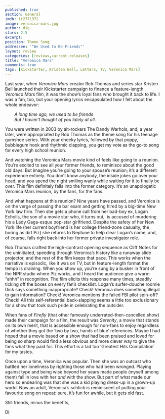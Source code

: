```yaml
---
published: true
section: General
imdb: tt2771372
image: veronica-mars.jpg
author: dig
stars: 2.5
excerpt: 
position: Theme Song	
addressee: '"We Used to Be Friends"'
layout: review
categories: [reviews,current-releases]
title: "Veronica Mars"
comments: true
tags: [Kickstarter, Kristen Bell, Letters, TV, Veronica Mars]
---
```

<p>Last year, when <em>Veronica Mars</em> creator Rob Thomas and series star Kristen Bell launched their Kickstarter campaign to finance a feature-length <em>Veronica Mar</em>s film, it was the show&rsquo;s loyal fans who brought it back to life. I was a fan, too, but your opening lyrics encapsulated how I felt about the whole endeavor:</p>
<p style="padding-left:30px;"><em>A long time ago, we used to be friends<br />
But I haven&rsquo;t thought of you lately at all.</em></p>
<p>You were written in 2003 by alt-rockers The Dandy Warhols, and, a year later, were appropriated by Rob Thomas as the theme song for his teenage gumshoe series. With your cheeky lyrics, followed by that poppy, bubblegum hook and rhythmic clapping, you get my vote as the go-to song for every high school reunion.&nbsp;</p>
<p>And watching the Veronica Mars movie kind of feels like going to a reunion. You&rsquo;re excited to see all your former friends, to reminisce about the good old days. But imagine you&rsquo;re going to your spouse&rsquo;s reunion; it&rsquo;s a different experience entirely. You don&rsquo;t know anybody, the inside jokes go over your head, and you spend the night smiling wanly while waiting for it to finally be over. This film definitely falls into the former category. It&rsquo;s an unapologetic Veronica Mars reunion, by the fans, for the fans.</p>
<p>And what happens at this reunion? Nine years have passed, and Veronica is on the verge of passing the bar exam and getting hired by a big-time New York law firm. Then she gets a phone call from her bad-boy ex, Logan Echolls, the son of a movie star who, it turns out,&nbsp; is accused of murdering his a Lady Gaga-esque pop-star girlfriend. Despite the safety of her New York life (her current boyfriend is her college friend-zone casualty, the boring as dirt Piz) she returns to Neptune to help clear Logan&rsquo;s name, and, of course, falls right back into her former private investigator role.</p>
<p>Rob Thomas crafted the high-contrast opening sequence as Cliff Notes for the uninitiated, speeding through Veronica&rsquo;s history like a runaway slide projector, and the rest of the film keeps that pace. This works when the narrative is episodic, like it was on TV, but in feature-length format the tempo is draining. When you show up, you&rsquo;re sung by a busker in front of the NPR studio where Piz works, and I heard the audience give a warm &ldquo;ahhh&rdquo; in recognition. The film elicits this response many times, steadily ticking off the boxes on every fan&rsquo;s checklist. Logan&rsquo;s surfer-douche roomie Dick says something inappropriate? Check! Veronica does something illegal to gain information? Check! Veronica mentions the failed FBI pilot spin-off? Check! All this self-referential back-slapping seems a little too exclusionary for a show that took such pride in celebrating the outsider.&nbsp;</p>
<p>When fans of <em>Firefly</em> (that other famously underrated-then-cancelled show) made their campaign for a film, the result was <em>Serenity</em>, a movie that stands on its own merit, that is accessible enough for non-fans to enjoy regardless of whether they got the &lsquo;two by two, hands of blue&rsquo; references. Maybe I had hoped that a movie based on a show that had been praised and loved for being so sharp would find a less obvious and more clever way to give the fans what they paid for. This effort is a tad too &#8216;Greatest Hits Compilation&#8217; for my tastes.</p>
<p>Once upon a time, Veronica was popular. Then she was an outcast who battled her loneliness by righting those who had been wronged. Playing against type and being wise beyond her years made people (myself among them) fall in love with her <em>and</em> with the show. But part of what made our hero so endearing was that she was a kid playing dress-up in a grown-up world. Now an adult, Veronica&rsquo;s schtick is reminiscent of putting your favourite song on repeat: sure, it&rsquo;s fun for awhile, but it gets old fast.&nbsp;</p>
<p>Still friends, minus the benefits,</p>
<p>Di</p>
